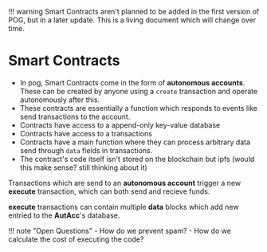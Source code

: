 <!-- prettier-ignore -->
!!! warning
    Smart Contracts aren't planned to be added in the first version of POG, but in a later update. This is a living document which will change over time.

# Smart Contracts

- In pog, Smart Contracts come in the form of **autonomous accounts**. These can be created by anyone using a `create` transaction and operate autonomously after this.
- These contracts are essentially a function which responds to events like send transactions to the account.
- Contracts have access to a append-only key-value database
- Contracts have access to a transactions
- Contracts have a main function where they can process arbitrary data send through `data` fields in transactions.
- The contract's code itself isn't stored on the blockchain but ipfs (would this make sense? still thinking about it)

Transactions which are send to an **autonomous account** trigger a new **execute** transaction, which can both send and recieve funds.

**execute** transactions can contain multiple **data** blocks which add new entried to the **AutAcc**'s database.

<!-- prettier-ignore -->
!!! note "Open Questions"
    - How do we prevent spam?
    - How do we calculate the cost of executing the code?
